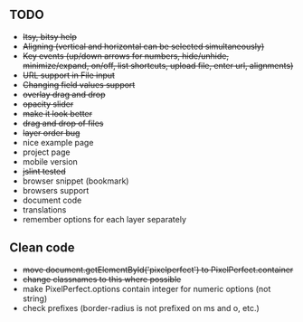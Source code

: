 ## TODO

* ~~Itsy, bitsy help~~
* ~~Aligning (vertical and horizontal can be selected simultaneously)~~
* ~~Key events (up/down arrows for numbers, hide/unhide, minimize/expand, on/off, list shortcuts, upload file, enter url, alignments)~~
* ~~URL support in File input~~
* ~~Changing field values support~~
* ~~overlay drag and drop~~
* ~~opacity slider~~
* ~~make it look better~~
* ~~drag and drop of files~~
* ~~layer order bug~~
* nice example page
* project page
* mobile version
* ~~jslint tested~~
* browser snippet (bookmark)
* browsers support
* document code
* translations
* remember options for each layer separately

## Clean code
* ~~move document.getElementById('pixelperfect') to PixelPerfect.container~~
* ~~change classnames to this where possible~~
* make PixelPerfect.options contain integer for numeric options (not string)
* check prefixes (border-radius is not prefixed on ms and o, etc.)